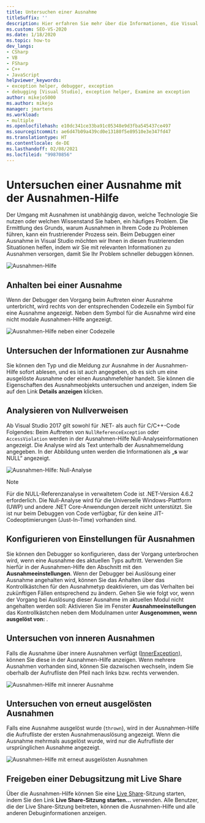 ```yaml
---
title: Untersuchen einer Ausnahme
titleSuffix: ''
description: Hier erfahren Sie mehr über die Informationen, die Visual Studio bereitstellt, um Sie beim Debuggen von Ausnahmen zu unterstützen, sowie darüber, wie Sie das Unterbrechen bei Ausnahmen selektiv deaktivieren.
ms.custom: SEO-VS-2020
ms.date: 1/18/2020
ms.topic: how-to
dev_langs:
- CSharp
- VB
- FSharp
- C++
- JavaScript
helpviewer_keywords:
- exception helper, debugger, exception
- debugging [Visual Studio], exception helper, Examine an exception
author: mikejo5000
ms.author: mikejo
manager: jmartens
ms.workload:
- multiple
ms.openlocfilehash: e10dc341ce33ba91c05348e9d3fba545437ce497
ms.sourcegitcommit: ae6d47b09a439cd0e13180f5e89510e3e347fd47
ms.translationtype: HT
ms.contentlocale: de-DE
ms.lasthandoff: 02/08/2021
ms.locfileid: "99870856"
---
```

# <a name="inspect-an-exception-using-the-exception-helper"></a>Untersuchen einer Ausnahme mit der Ausnahmen-Hilfe 

Der Umgang mit Ausnahmen ist unabhängig davon, welche Technologie Sie nutzen oder welchen Wissenstand Sie haben, ein häufiges Problem. Die Ermittlung des Grunds, warum Ausnahmen in Ihrem Code zu Problemen führen, kann ein frustrierender Prozess sein. Beim Debuggen einer Ausnahme in Visual Studio möchten wir Ihnen in diesen frustrierenden Situationen helfen, indem wir Sie mit relevanten Informationen zu Ausnahmen versorgen, damit Sie Ihr Problem schneller debuggen können.

![Ausnahmen-Hilfe](media/debugger-exception-helper-default.png)

## <a name="pause-on-the-exception"></a>Anhalten bei einer Ausnahme
Wenn der Debugger den Vorgang beim Auftreten einer Ausnahme unterbricht, wird rechts von der entsprechenden Codezeile ein Symbol für eine Ausnahme angezeigt. Neben dem Symbol für die Ausnahme wird eine nicht modale Ausnahmen-Hilfe angezeigt.

![Ausnahmen-Hilfe neben einer Codezeile](media/debugger-exception-helper-locerror.png)

## <a name="inspect-exception-info"></a>Untersuchen der Informationen zur Ausnahme
Sie können den Typ und die Meldung zur Ausnahme in der Ausnahmen-Hilfe sofort ablesen, und es ist auch angegeben, ob es sich um eine ausgelöste Ausnahme oder einen Ausnahmefehler handelt. Sie können die Eigenschaften des Ausnahmeobjekts untersuchen und anzeigen, indem Sie auf den Link **Details anzeigen** klicken.

## <a name="analyze-null-references"></a>Analysieren von Nullverweisen
Ab Visual Studio 2017 gilt sowohl für .NET- als auch für C/C++-Code Folgendes: Beim Auftreten von `NullReferenceException` oder `AccessViolation` werden in der Ausnahmen-Hilfe Null-Analyseinformationen angezeigt. Die Analyse wird als Text unterhalb der Ausnahmemeldung angegeben. In der Abbildung unten werden die Informationen als „**s** war NULL“ angezeigt.

![Ausnahmen-Hilfe: Null-Analyse](media/debugger-exception-helper-default.png)


> [!NOTE]
> Für die NULL-Referenzanalyse in verwaltetem Code ist .NET-Version 4.6.2 erforderlich. Die Null-Analyse wird für die Universelle Windows-Plattform (UWP) und andere .NET Core-Anwendungen derzeit nicht unterstützt. Sie ist nur beim Debuggen von Code verfügbar, für den keine JIT-Codeoptimierungen (Just-In-Time) vorhanden sind.

## <a name="configure-exception-settings"></a>Konfigurieren von Einstellungen für Ausnahmen 
Sie können den Debugger so konfigurieren, dass der Vorgang unterbrochen wird, wenn eine Ausnahme des aktuellen Typs auftritt. Verwenden Sie hierfür in der Ausnahmen-Hilfe den Abschnitt mit den **Ausnahmeeinstellungen**. Wenn der Debugger bei Auslösung einer Ausnahme angehalten wird, können Sie das Anhalten über das Kontrollkästchen für den Ausnahmetyp deaktivieren, um das Verhalten bei zukünftigen Fällen entsprechend zu ändern. Gehen Sie wie folgt vor, wenn der Vorgang bei Auslösung dieser Ausnahme im aktuellen Modul nicht angehalten werden soll: Aktivieren Sie im Fenster **Ausnahmeeinstellungen** das Kontrollkästchen neben dem Modulnamen unter **Ausgenommen, wenn ausgelöst von:** . 

## <a name="inspect-inner-exceptions"></a>Untersuchen von inneren Ausnahmen 
Falls die Ausnahme über innere Ausnahmen verfügt ([InnerException](/dotnet/api/system.exception.innerexception)), können Sie diese in der Ausnahmen-Hilfe anzeigen. Wenn mehrere Ausnahmen vorhanden sind, können Sie dazwischen wechseln, indem Sie oberhalb der Aufrufliste den Pfeil nach links bzw. rechts verwenden.

![Ausnahmen-Hilfe mit innerer Ausnahme](media/debugger-exception-helper-innerexception.png)

## <a name="inspect-rethrown-exceptions"></a>Untersuchen von erneut ausgelösten Ausnahmen
Falls eine Ausnahme ausgelöst wurde (`thrown`), wird in der Ausnahmen-Hilfe die Aufrufliste der ersten Ausnahmenauslösung angezeigt. Wenn die Ausnahme mehrmals ausgelöst wurde, wird nur die Aufrufliste der ursprünglichen Ausnahme angezeigt.

![Ausnahmen-Hilfe mit erneut ausgelösten Ausnahmen](media/debugger-exception-helper-innerexception.png)

## <a name="share-a-debug-session-with-live-share"></a>Freigeben einer Debugsitzung mit Live Share
Über die Ausnahmen-Hilfe können Sie eine [Live Share](/visualstudio/liveshare/)-Sitzung starten, indem Sie den Link **Live Share-Sitzung starten...** verwenden. Alle Benutzer, die der Live Share-Sitzung beitreten, können die Ausnahmen-Hilfe und alle anderen Debuginformationen anzeigen.